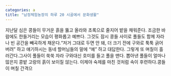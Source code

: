 ```yaml
---
categories: a
title: "남정체험농장의 하루 20 시골에서 문화생활"
---
```

지난달 심은 콩들이 무거운 흙을 뚫고 올라와 초록으로 줄지어 밭을 채워준다. 조금한 바람에도 한들거리는 모습이 평화롭고 예쁘다. 그것도 잠시 콩들 사이로 풀들도 함께 자라나 빈 공간을 빼곡하게 채운다.“저거 그대로 두면 안 돼, 더 크기 전에 구와로 툭툭 긁어 버려” 하고 얘기하시는 동네 할머님들의 말에 “예” 하고 대답한다. 그렇게 또 며칠이 흘러간다.그사이 풀들이 쑥쑥 자라 구와대신 호미를 들고 풀을 맨다. 뽑아낸 풀들이 얼마나 많은지 콩밭 고랑의 흙이 보이질 않는다. 이제야 숙제를 마친 것처럼 속이 후련하다.콩들이 며칠 간격으
